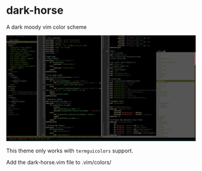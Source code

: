 dark-horse
==========

A dark moody vim color scheme

![example screenshot](https://raw.githubusercontent.com/NoiseFrk900/dark-horse/main/img/Screenshot%20from%202021-08-11%2021-57-35.png)

This theme only works with ```termguicolors``` support. 

Add the dark-horse.vim file to .vim/colors/
